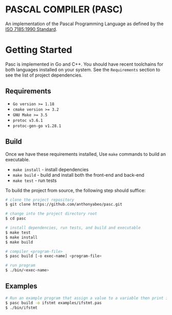 # PASCAL COMPILER (PASC)
An implementation of the Pascal Programming Language as defined by the [ISO 7185:1990 Standard](docs/pascal-iso7185.pdf). 

# Getting Started
Pasc is implemented in Go and C++. You should have recent toolchains for both languages installed on your system. 
See the `Requirements` section to see the list of project dependencies.

## Requirements
* `Go version >= 1.18`
* `cmake version >= 3.2`
* `GNU Make >= 3.5` 
* `protoc v3.6.1`
* `protoc-gen-go v1.28.1`

## Build
Once we have these requirements installed, Use `make` commands to build an executable.
* `make install` - install dependencies
* `make build` - build and install both the front-end and back-end
* `make test` - run tests

To build the project from source, the following step should suffice:
```bash
# clone the project repository
$ git clone https://github.com/anthonyabeo/pasc.git 

# change into the project directory root
$ cd pasc

# install dependencies, run tests, and build and executable 
$ make test
$ make install
$ make build

# compiler <program-file>
$ pasc build [-o exec-name] <program-file> 

# run program
$ ./bin/<exec-name>
```

## Examples
```bash
# Run an example program that assign a value to a variable then print its to standard output
$ pasc build -o ifstmt examples/ifstmt.pas
$ ./bin/ifstmt
```
